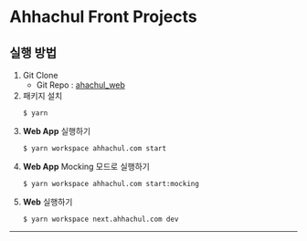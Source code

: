 # Ahhachul Front Projects

## 실행 방법

1. Git Clone
   - Git Repo : [ahachul_web](https://github.com/ahachulTeam/ahachul_web)
2. 패키지 설치
   ```shell
   $ yarn
   ```
3. **Web App** 실행하기
   ```shell
   $ yarn workspace ahhachul.com start
   ```
4. **Web App** Mocking 모드로 실행하기
   ```shell
   $ yarn workspace ahhachul.com start:mocking
   ```
5. **Web** 실행하기
   ```shell
   $ yarn workspace next.ahhachul.com dev
   ```

---

